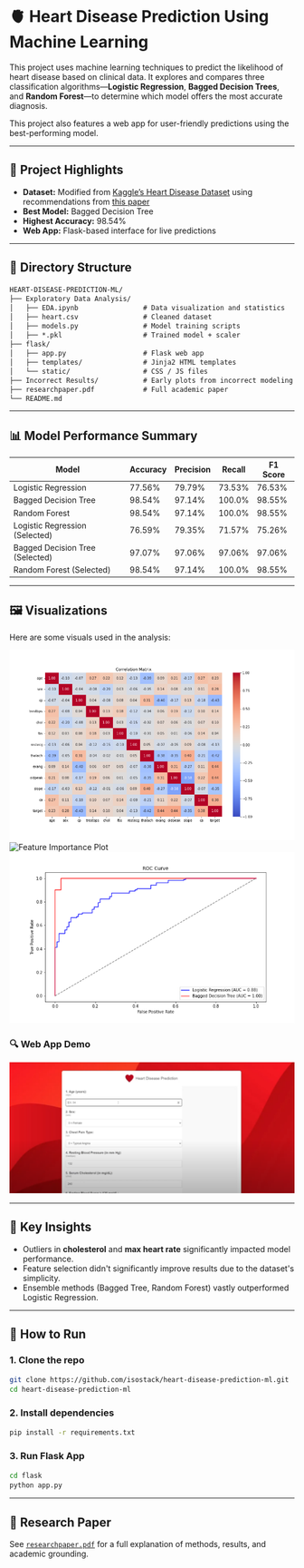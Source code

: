 
# 🫀 Heart Disease Prediction Using Machine Learning

This project uses machine learning techniques to predict the likelihood of heart disease based on clinical data. It explores and compares three classification algorithms—**Logistic Regression**, **Bagged Decision Trees**, and **Random Forest**—to determine which model offers the most accurate diagnosis.

This project also features a web app for user-friendly predictions using the best-performing model.

---

## 📌 Project Highlights

- **Dataset:** Modified from [Kaggle’s Heart Disease Dataset](https://www.kaggle.com/datasets) using recommendations from [this paper](https://libres.uncg.edu/ir/ecsu/f/Brandon_Simmons_Thesis-Final.pdf)
- **Best Model:** Bagged Decision Tree  
- **Highest Accuracy:** 98.54%  
- **Web App:** Flask-based interface for live predictions  

---

## 📂 Directory Structure

```
HEART-DISEASE-PREDICTION-ML/
├── Exploratory Data Analysis/
│   ├── EDA.ipynb                # Data visualization and statistics
│   ├── heart.csv                # Cleaned dataset
│   ├── models.py                # Model training scripts
│   ├── *.pkl                    # Trained model + scaler
├── flask/
│   ├── app.py                   # Flask web app
│   ├── templates/               # Jinja2 HTML templates
│   └── static/                  # CSS / JS files
├── Incorrect Results/           # Early plots from incorrect modeling
├── researchpaper.pdf            # Full academic paper
└── README.md
```

---

## 📊 Model Performance Summary

| Model                                | Accuracy | Precision | Recall | F1 Score |
|-------------------------------------|----------|-----------|--------|----------|
| Logistic Regression                 | 77.56%   | 79.79%    | 73.53% | 76.53%   |
| Bagged Decision Tree                | 98.54%   | 97.14%    | 100.0% | 98.55%   |
| Random Forest                       | 98.54%   | 97.14%    | 100.0% | 98.55%   |
| Logistic Regression (Selected)      | 76.59%   | 79.35%    | 71.57% | 75.26%   |
| Bagged Decision Tree (Selected)     | 97.07%   | 97.06%    | 97.06% | 97.06%   |
| Random Forest (Selected)            | 98.54%   | 97.14%    | 100.0% | 98.55%   |

---

## 🖼️ Visualizations

Here are some visuals used in the analysis:

![Correlation Matrix](./Exploratory%20Data%20Analysis/Correlation%20Matrix.png)
![Feature Importance Plot](./Exploratory%20Data%20AnalysisFeature%20Importance%20-%20Random%20Forest.png)
![ROC Curve](./Exploratory%20Data%20Analysis/ROC%20Curve.png)

### 🔍 Web App Demo

![Web App Screenshot](./flask/static/demo1.png)

---

## 🧠 Key Insights

- Outliers in **cholesterol** and **max heart rate** significantly impacted model performance.
- Feature selection didn't significantly improve results due to the dataset's simplicity.
- Ensemble methods (Bagged Tree, Random Forest) vastly outperformed Logistic Regression.

---

## 🚀 How to Run

### 1. Clone the repo
```bash
git clone https://github.com/isostack/heart-disease-prediction-ml.git
cd heart-disease-prediction-ml
```

### 2. Install dependencies
```bash
pip install -r requirements.txt
```

### 3. Run Flask App
```bash
cd flask
python app.py
```

---

## 📄 Research Paper

See [`researchpaper.pdf`](./researchpaper.pdf) for a full explanation of methods, results, and academic grounding.
